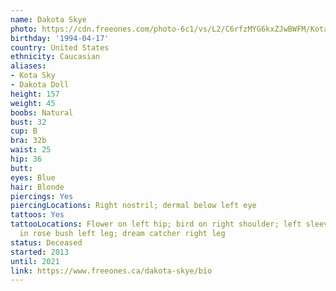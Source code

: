 ```yaml
---
name: Dakota Skye
photo: https://cdn.freeones.com/photo-6c1/vs/L2/C6rfzMYG6kxZJwBWFM/Kota-Sky-sucks-and-fucks-a-big-Cock-in-POV-style_002_teaser.jpg?c=1623658339
birthday: '1994-04-17'
country: United States
ethnicity: Caucasian
aliases:
- Kota Sky
- Dakota Doll
height: 157
weight: 45
boobs: Natural
bust: 32
cup: B
bra: 32b
waist: 25
hip: 36
butt:
eyes: Blue
hair: Blonde
piercings: Yes
piercingLocations: Right nostril; dermal below left eye
tattoos: Yes
tattooLocations: Flower on left hip; bird on right shoulder; left sleeve; tiger head
  in rose bush left leg; dream catcher right leg
status: Deceased
started: 2013
until: 2021
link: https://www.freeones.ca/dakota-skye/bio
---
```

